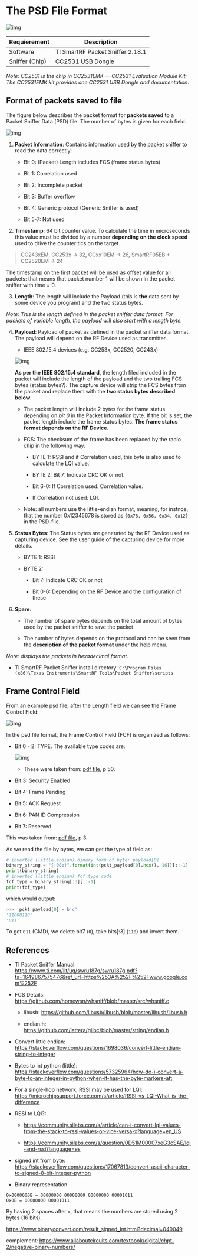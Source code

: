 # The PSD File Format

![img](3.PNG)

| Requierement | Description |
| --- | --- |
| Software | TI SmartRF Packet Sniffer 2.18.1 |
| Sniffer (Chip) | CC2531 USB Dongle |

*Note: CC2531 is the chip in CC2531EMK — CC2531 Evaluation Module Kit: The CC2531EMK kit provides one CC2531 USB Dongle and documentation*.

## Format of packets saved to file

The figure below describes the packet format for **packets saved** to a Packet Sniffer Data (PSD) file. The number of bytes is given for each field.

![img](1.PNG)

1. **Packet Information**: Contains information used by the packet sniffer to read the data correctly:

    - Bit 0: (Packet) Length includes FCS (frame status bytes)

    - Bit 1: Correlation used

    - Bit 2: Incomplete packet

    - Bit 3: Buffer overflow

    - Bit 4: Generic protocol (Generic Sniffer is used)

    - Bit 5-7:  Not used

2. **Timestamp**: 64 bit counter value. To calculate the time in microseconds this value must be divided by a number **depending on the clock speed** used to drive the counter tics on the target.

> CC243xEM, CC253x -> 32, CCxx10EM -> 26, SmartRF05EB + CC2520EM -> 24

The timestamp on the first packet will be used as offset value for all packets: that means that packet number 1 will be shown in the packet sniffer with time = 0.

3. **Length**: The length will include the Payload (this is **the** data sent by some device you program) and the two status bytes.

*Note: This is the length defined in the packet sniffer data format. For packets of variable length, the payload will also start with a length byte.*

4. **Payload**: Payload of packet as defined in the packet sniffer data format. The payload will depend on the RF Device used as transmitter.

    - IEEE 802.15.4 devices (e.g. CC253x, CC2520, CC243x)

    ![img](2.PNG)

    **As per the IEEE 802.15.4 standard**, the length filed included in the packet will include the length of the payload and the two trailing FCS bytes (status bytes?).  The capture device will strip the FCS bytes from the packet and replace them with the **two status bytes described below**.

    - The packet length will include 2 bytes for the frame status depending on *bit 0* in the Packet Information byte. If the bit is set, the packet length include the frame status bytes. **The frame status format depends on the RF Device**. 

    - FCS: The checksum of the frame has been replaced by the radio chip in the following way:

        - BYTE 1: RSSI and if Correlation used, this byte is also used to calculate the LQI value.

        - BYTE 2: Bit 7: Indicate CRC OK or not.

        - Bit 6-0: If Correlation used: Correlation value.

        - If Correlation not used: LQI.

    - Note: all numbers use the little-endian format, meaning, for instnce, that the number 0x12345678 is stored as `{0x78, 0x56, 0x34, 0x12}` in the PSD-file.

5. **Status Bytes**: The Status bytes are generated by the RF Device used as capturing device. See the user guide of the capturing device for more details.

    - BYTE 1: RSSI

    - BYTE 2:

        - Bit 7: Indicate CRC OK or not

        - Bit 0-6: Depending on the RF Device and the configuration of these

6. **Spare**: 

    - The number of spare bytes depends on the total amount of bytes used by the packet sniffer to save the packet

    - The number of bytes depends on the protocol and can be seen from the **description of the packet format** under the help menu.

*Note: displays the packets in hexadecimal format*.

- TI SmartRF Packet Sniffer install directory: `C:\Program Files (x86)\Texas Instruments\SmartRF Tools\Packet Sniffer\scripts`

## Frame Control Field

From an example psd file, after the Length field we can see the Frame Control Field:

![img](5.PNG)

In the psd file format, the Frame Control Field (FCF) is organized as follows:

- Bit 0 - 2: TYPE. The available type codes are:

    ![img](6.PNG)

    - These were taken from: [pdf file](papers/1GP105_1E_Generation_of_IEEE_802154_Signals.pdf), p 50.

- Bit 3: Security Enabled

- Bit 4: Frame Pending

- Bit 5: ACK Request

- Bit 6: PAN ID Compression

- Bit 7: Reserved

This was taken from: [pdf file](papers/Huang2015_Chapter_AnalysisAndComparisonOfTheIEEE.pdf), p 3.

As we read the file by bytes, we can get the type of field as:

```python
# inverted (little endian) binary form of byte: payload[0]
binary_string = "{:08b}".format(int(pckt_payload[0].hex(), 16))[::-1]
print(binary_string)
# inverted (little endian) fcf type code
fcf_type = binary_string[:3][::-1]
print(fcf_type)
```

which would output:

```python
>>>  pckt_payload[0] = b'c'
'11000110'
'011'
```

To get `011` (CMD), we delete bit7 (`0`), take bits[:3] (`110`) and invert them.

## References

- TI Packet Sniffer Manual: https://www.ti.com/lit/ug/swru187g/swru187g.pdf?ts=1649867575476&ref_url=https%253A%252F%252Fwww.google.com%252F

- FCS Details: https://github.com/homewsn/whsniff/blob/master/src/whsniff.c

    - libusb: https://github.com/libusb/libusb/blob/master/libusb/libusb.h

    - endian.h: https://github.com/lattera/glibc/blob/master/string/endian.h

- Convert little endian: https://stackoverflow.com/questions/1698036/convert-little-endian-string-to-integer

- Bytes to int python (little): https://stackoverflow.com/questions/57325964/how-do-i-convert-a-byte-to-an-integer-in-python-when-it-has-the-byte-markers-att

- For a single-hop network, RSSI may be used for LQI: https://microchipsupport.force.com/s/article/RSSI-vs-LQI-What-is-the-difference

- RSSI to LQI?: 

    - https://community.silabs.com/s/article/can-i-convert-lqi-values-from-the-stack-to-rssi-values-or-vice-versa-x?language=en_US

    - https://community.silabs.com/s/question/0D51M00007xeG3cSAE/lqi-and-rssi?language=es

- signed int from byte: https://stackoverflow.com/questions/17067813/convert-ascii-character-to-signed-8-bit-integer-python

- Binary representation

```
0x0000000B = 00000000 00000000 00000000 00001011
0x0B = 00000000 00001011
```

By having 2 spaces after `x`, that means the numbers are stored using 2 bytes (16 bits).

https://www.binaryconvert.com/result_signed_int.html?decimal=049049

complement: https://www.allaboutcircuits.com/textbook/digital/chpt-2/negative-binary-numbers/


